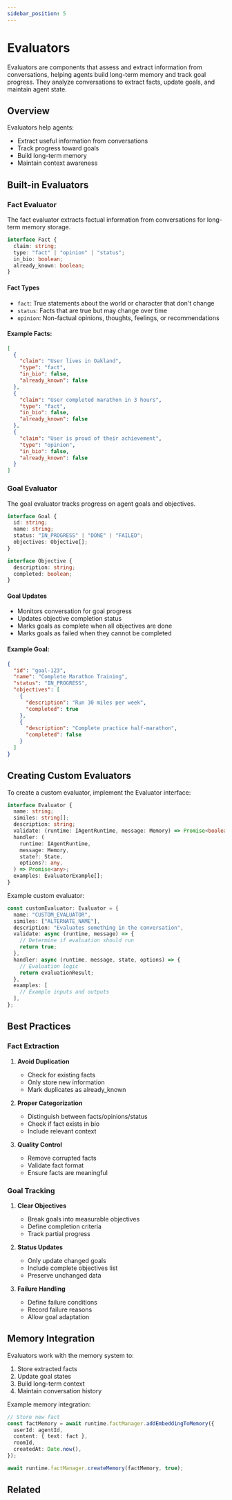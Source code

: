 ```yaml
---
sidebar_position: 5
---
```


# Evaluators

Evaluators are components that assess and extract information from conversations, helping agents build long-term memory and track goal progress. They analyze conversations to extract facts, update goals, and maintain agent state.

## Overview

Evaluators help agents:

- Extract useful information from conversations
- Track progress toward goals
- Build long-term memory
- Maintain context awareness

## Built-in Evaluators

### Fact Evaluator

The fact evaluator extracts factual information from conversations for long-term memory storage.

```typescript
interface Fact {
  claim: string;
  type: "fact" | "opinion" | "status";
  in_bio: boolean;
  already_known: boolean;
}
```

#### Fact Types

- `fact`: True statements about the world or character that don't change
- `status`: Facts that are true but may change over time
- `opinion`: Non-factual opinions, thoughts, feelings, or recommendations

#### Example Facts:

```json
[
  {
    "claim": "User lives in Oakland",
    "type": "fact",
    "in_bio": false,
    "already_known": false
  },
  {
    "claim": "User completed marathon in 3 hours",
    "type": "fact",
    "in_bio": false,
    "already_known": false
  },
  {
    "claim": "User is proud of their achievement",
    "type": "opinion",
    "in_bio": false,
    "already_known": false
  }
]
```

### Goal Evaluator

The goal evaluator tracks progress on agent goals and objectives.

```typescript
interface Goal {
  id: string;
  name: string;
  status: "IN_PROGRESS" | "DONE" | "FAILED";
  objectives: Objective[];
}

interface Objective {
  description: string;
  completed: boolean;
}
```

#### Goal Updates

- Monitors conversation for goal progress
- Updates objective completion status
- Marks goals as complete when all objectives are done
- Marks goals as failed when they cannot be completed

#### Example Goal:

```json
{
  "id": "goal-123",
  "name": "Complete Marathon Training",
  "status": "IN_PROGRESS",
  "objectives": [
    {
      "description": "Run 30 miles per week",
      "completed": true
    },
    {
      "description": "Complete practice half-marathon",
      "completed": false
    }
  ]
}
```

## Creating Custom Evaluators

To create a custom evaluator, implement the Evaluator interface:

```typescript
interface Evaluator {
  name: string;
  similes: string[];
  description: string;
  validate: (runtime: IAgentRuntime, message: Memory) => Promise<boolean>;
  handler: (
    runtime: IAgentRuntime,
    message: Memory,
    state?: State,
    options?: any,
  ) => Promise<any>;
  examples: EvaluatorExample[];
}
```

Example custom evaluator:

```typescript
const customEvaluator: Evaluator = {
  name: "CUSTOM_EVALUATOR",
  similes: ["ALTERNATE_NAME"],
  description: "Evaluates something in the conversation",
  validate: async (runtime, message) => {
    // Determine if evaluation should run
    return true;
  },
  handler: async (runtime, message, state, options) => {
    // Evaluation logic
    return evaluationResult;
  },
  examples: [
    // Example inputs and outputs
  ],
};
```

## Best Practices

### Fact Extraction

1. **Avoid Duplication**

   - Check for existing facts
   - Only store new information
   - Mark duplicates as already_known

2. **Proper Categorization**

   - Distinguish between facts/opinions/status
   - Check if fact exists in bio
   - Include relevant context

3. **Quality Control**
   - Remove corrupted facts
   - Validate fact format
   - Ensure facts are meaningful

### Goal Tracking

1. **Clear Objectives**

   - Break goals into measurable objectives
   - Define completion criteria
   - Track partial progress

2. **Status Updates**

   - Only update changed goals
   - Include complete objectives list
   - Preserve unchanged data

3. **Failure Handling**
   - Define failure conditions
   - Record failure reasons
   - Allow goal adaptation

## Memory Integration

Evaluators work with the memory system to:

1. Store extracted facts
2. Update goal states
3. Build long-term context
4. Maintain conversation history

Example memory integration:

```typescript
// Store new fact
const factMemory = await runtime.factManager.addEmbeddingToMemory({
  userId: agentId,
  content: { text: fact },
  roomId,
  createdAt: Date.now(),
});

await runtime.factManager.createMemory(factMemory, true);
```

## Related
